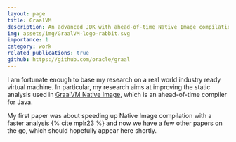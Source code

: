 ```yaml
---
layout: page
title: GraalVM
description: An advanced JDK with ahead-of-time Native Image compilation
img: assets/img/GraalVM-logo-rabbit.svg
importance: 1
category: work
related_publications: true
github: https://github.com/oracle/graal
---
```


I am fortunate enough to base my research on a real world industry ready virtual machine. In particular, my research aims at improving the static analysis used in [GraalVM Native Image](https://www.graalvm.org/latest/reference-manual/native-image/), which is an ahead-of-time compiler for Java.

My first paper was about speeding up Native Image compilation with a faster analysis {% cite mplr23 %} and now we have a few other papers on the go, which should hopefully appear here shortly.
